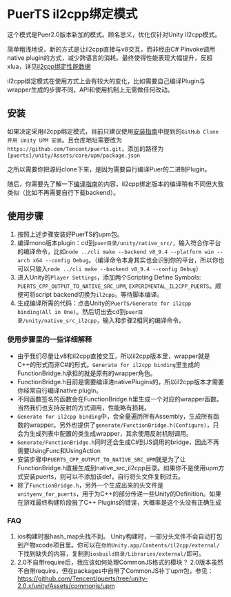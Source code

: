 # PuerTS il2cpp绑定模式
这个模式是Puer2.0版本新加的模式。顾名思义，优化仅针对Unity Il2cpp模式。

简单粗浅地说，新的方式是让il2cpp直接与v8交互，而非经由C# PInvoke调用native plugin的方式，减少跨语言的消耗。最终使得性能表现大幅提升，反超xlua，详见[il2cpp绑定性能数据](./index.md)

il2cpp绑定模式在使用方式上会有较大的变化，比如需要自己编译Plugin与wrapper生成的步骤不同，API和使用机制上无需做任何改动。

## 安装
如果决定采用il2cpp绑定模式，目前只建议使用[安装指南](../install)中提到的`GitHub Clone 并用 Unity UPM 安装`。且仓库地址需要改为`https://github.com/Tencent/puerts.git`，添加的路径为`[puerts]/unity/Assets/core/upm/package.json`

之所以需要你把源码clone下来，是因为需要自行编译Puer的二进制Plugin。

随后，你需要先了解一下[编译指南](../other/building)的内容，il2cpp绑定版本的编译稍有不同但大致类似（比如不再需要自行下载backend）。

## 使用步骤
1. 按照上述步骤安装好PuerTS的upm包。
2. 编译mono版本plugin：cd到`puer目录/unity/native_src/`，输入符合你平台的编译命令，比如`node ../cli make --backend v8_9.4 --platform win --arch x64 --config Debug`。（编译命令本身其实也会识别你的平台，所以你也可以只输入`node ../cli make --backend v8_9.4 --config Debug`）
3. 进入Unity的`Player Settings`，添加两个Scripting Define Symbols: `PUERTS_CPP_OUTPUT_TO_NATIVE_SRC_UPM`, `EXPERIMENTAL_IL2CPP_PUERTS`。顺便可将script backend切换为`il2cpp`。等待脚本编译。
4. 生成编译所需的代码：点击Unity的`PuerTS/Generate for il2cpp binding(All in One)`。然后切出去cd到`puer目录/unity/native_src_il2cpp`，输入和步骤2相同的编译命令。

### 使用步骤里的一些详细解释
* 由于我们尽量让v8和il2cpp直接交互，所以il2cpp版本里，wrapper就是C++的形式而非C#的形式。`Generate for il2cpp binding`里生成的FunctionBridge.h承担的就是原有的wrapper角色。
* FunctionBridge.h目前是需要编译进nativePlugins的，所以il2cpp版本才需要你经常自行编译native plugin。
* 不同函数签名的函数会在FunctionBridge.h里生成一个对应的wrapper函数。当然我们也支持反射的方式调用，性能略有损耗。
* `Generate for il2cpp binding`中，会全量遍历所有Assembly，生成所有函数的wrapper。另外也提供了`generate/FunctionBridge.h(Configure)`，只会为生成列表中配置的类生成wrapper，其余使用反射机制调用。
* `Generate/FunctionBridge.h`同时还会生成C#到JS调用的bridge，因此不再需要UsingFunc和UsingAction
* 安装步骤中`PUERTS_CPP_OUTPUT_TO_NATIVE_SRC_UPM`就是为了让FunctionBridge.h直接生成到native_src_il2cpp目录。如果你不是使用upm方式安装puerts，则可以不添加该def，自行将头文件复制过去。
* 除了`FunctionBridge.h`，另外一个生成出来的头文件是`unityenv_for_puerts`，用于为C++的部分传递一些Unity的Definition。如果在游戏最终构建阶段报了C++ Plugins的错误，大概率是这个头没有正确生成


### FAQ
1. ios构建时报hash_map头找不到。
    Unity构建时，一部分头文件不会自动打包到产物xcode项目里。你可以在`你的Unity.app/Contents/il2cpp/external/`下找到缺失的内容，复制到`iosbuild目录/Libraries/external/`即可。
2. 2.0不自带require后，我应该如何处理CommonJS格式的模块？
    2.0版本虽然不自带require，但在packages中自带了CommonJS补丁upm包，参见：https://github.com/Tencent/puerts/tree/unity-2.0.x/unity/Assets/commonjs/upm
